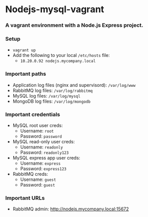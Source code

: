 # Nodejs-mysql-vagrant

### A vagrant environment with a Node.js Express project.

### Setup

* `vagrant up`
* Add the following to your local `/etc/hosts` file:
    * `10.20.0.92 nodejs.mycompany.local`

### Important paths

* Application log files (nginx and supervisord): `/var/log/www`
* RabbitMQ log files: `/var/log/rabbitmq`
* MySQL log files: `/var/log/mysql`
* MongoDB log files: `/var/log/mongodb`

### Important credentials

* MySQL root user creds:
    * Username: `root`
    * Password: `password`
* MySQL read-only user creds:
    * Username: `readonly`
    * Password: `readonly123`
* MySQL express app user creds:
    * Username: `express`
    * Password: `express123`
* RabbitMQ creds:
    * Username: `guest`
    * Password: `guest`

### Important URLs

* RabbitMQ admin: http://nodejs.mycompany.local:15672

